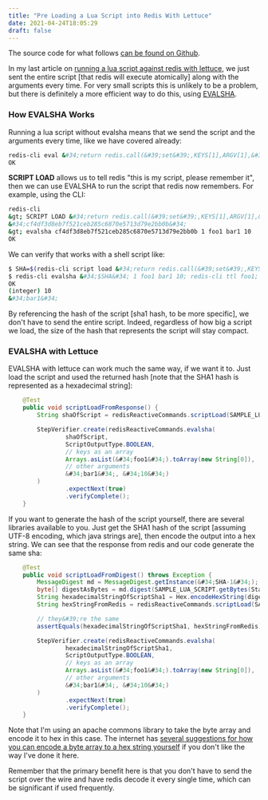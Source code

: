 ```yaml
---
title: "Pre Loading a Lua Script into Redis With Lettuce"
date: 2021-04-24T18:05:29
draft: false
---
```


The source code for what follows [can be found on Github](https://github.com/nfisher23/reactive-programming-webflux).

In my last article on [running a lua script against redis with lettuce](https://nickolasfisher.com/blog/How-to-Run-a-Lua-Script-against-Redis-using-Lettuce), we just sent the entire script \[that redis will execute atomically\] along with the arguments every time. For very small scripts this is unlikely to be a problem, but there is definitely a more efficient way to do this, using [EVALSHA](https://redis.io/commands/evalsha).

### How EVALSHA Works

Running a lua script without evalsha means that we send the script and the arguments every time, like we have covered already:

```bash
redis-cli eval &#34;return redis.call(&#39;set&#39;,KEYS[1],ARGV[1],&#39;ex&#39;,ARGV[2])&#34; 1 foo1 bar1 10
OK

```

**SCRIPT LOAD** allows us to tell redis &#34;this is my script, please remember it&#34;, then we can use EVALSHA to run the script that redis now remembers. For example, using the CLI:

```bash
redis-cli
&gt; SCRIPT LOAD &#34;return redis.call(&#39;set&#39;,KEYS[1],ARGV[1],&#39;ex&#39;,ARGV[2])&#34;
&#34;cf4df3d8eb7f521ceb285c6870e5713d79e2bb0b&#34;
&gt; evalsha cf4df3d8eb7f521ceb285c6870e5713d79e2bb0b 1 foo1 bar1 10
OK

```

We can verify that works with a shell script like:

```bash
$ SHA=$(redis-cli script load &#34;return redis.call(&#39;set&#39;,KEYS[1],ARGV[1],&#39;ex&#39;,ARGV[2])&#34;)
$ redis-cli evalsha &#34;$SHA&#34; 1 foo1 bar1 10; redis-cli ttl foo1; redis-cli get foo1
OK
(integer) 10
&#34;bar1&#34;

```

By referencing the hash of the script \[sha1 hash, to be more specific\], we don&#39;t have to send the entire script. Indeed, regardless of how big a script we load, the size of the hash that represents the script will stay compact.

### EVALSHA with Lettuce

EVALSHA with lettuce can work much the same way, if we want it to. Just load the script and used the returned hash \[note that the SHA1 hash is represented as a hexadecimal string\]:

```java
    @Test
    public void scriptLoadFromResponse() {
        String shaOfScript = redisReactiveCommands.scriptLoad(SAMPLE_LUA_SCRIPT).block();

        StepVerifier.create(redisReactiveCommands.evalsha(
                shaOfScript,
                ScriptOutputType.BOOLEAN,
                // keys as an array
                Arrays.asList(&#34;foo1&#34;).toArray(new String[0]),
                // other arguments
                &#34;bar1&#34;, &#34;10&#34;)
        )
                .expectNext(true)
                .verifyComplete();
    }

```

If you want to generate the hash of the script yourself, there are several libraries available to you. Just get the SHA1 hash of the script \[assuming UTF-8 encoding, which java strings are\], then encode the output into a hex string. We can see that the response from redis and our code generate the same sha:

```java
    @Test
    public void scriptLoadFromDigest() throws Exception {
        MessageDigest md = MessageDigest.getInstance(&#34;SHA-1&#34;);
        byte[] digestAsBytes = md.digest(SAMPLE_LUA_SCRIPT.getBytes(StandardCharsets.UTF_8));
        String hexadecimalStringOfScriptSha1 = Hex.encodeHexString(digestAsBytes);
        String hexStringFromRedis = redisReactiveCommands.scriptLoad(SAMPLE_LUA_SCRIPT).block();

        // they&#39;re the same
        assertEquals(hexadecimalStringOfScriptSha1, hexStringFromRedis);

        StepVerifier.create(redisReactiveCommands.evalsha(
                hexadecimalStringOfScriptSha1,
                ScriptOutputType.BOOLEAN,
                // keys as an array
                Arrays.asList(&#34;foo1&#34;).toArray(new String[0]),
                // other arguments
                &#34;bar1&#34;, &#34;10&#34;)
        )
                .expectNext(true)
                .verifyComplete();
    }

```

Note that I&#39;m using an apache commons library to take the byte array and encode it to hex in this case. The internet has [several suggestions for how you can encode a byte array to a hex string yourself](https://stackoverflow.com/questions/9655181/how-to-convert-a-byte-array-to-a-hex-string-in-java) if you don&#39;t like the way I&#39;ve done it here.

Remember that the primary benefit here is that you don&#39;t have to send the script over the wire and have redis decode it every single time, which can be significant if used frequently.
